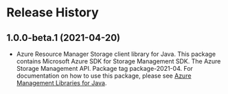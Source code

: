 # Release History

## 1.0.0-beta.1 (2021-04-20)

- Azure Resource Manager Storage client library for Java. This package contains Microsoft Azure SDK for Storage Management SDK. The Azure Storage Management API. Package tag package-2021-04. For documentation on how to use this package, please see [Azure Management Libraries for Java](https://aka.ms/azsdk/java/mgmt).
